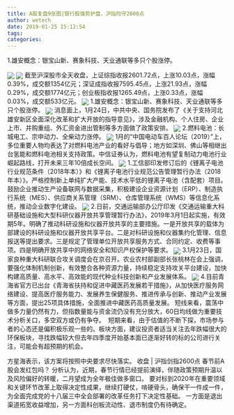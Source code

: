 ```yaml
---
title: A股复盘9张图|银行股强势护盘，沪指险守2600点
author: wetech
date: 2019-01-25 15:12:54
tags: 
categories: 
---
```

1.雄安概念：银宝山新、赛象科技、天业通联等多只个股涨停。
<!-- more -->
<img align="center" border="0" src="https://imgcdn.yicai.com/uppics/images/2019/01/204a5978b89cac5ba96e336a0dc37f91.jpg" />
<img align="center" border="0" src="https://imgcdn.yicai.com/uppics/images/2019/01/e8d2d9de8ea1e12f0610c3b0782515a3.jpg" />
截至沪深股市全天收盘，上证综指收报2601.72点，上涨10.03点，涨幅0.39%，成交额1354亿元；深证成指收报7595.45点，上涨21.93点，涨幅0.29%，成交额1774亿元；创业板指收报1265.49点，上涨0.33点，涨幅0.03%，成交额533亿元。
<img align="center" border="0" src="https://imgcdn.yicai.com/uppics/images/2019/01/8a7cf9a0ea0a5ef9d5f997d3730f15fe.jpg" />
1.雄安概念：银宝山新、赛象科技、天业通联等多只个股涨停。
<img align="center" border="0" src="https://imgcdn.yicai.com/uppics/images/2019/01/b396da31bd4093cdea8dcc24d09292ae.jpg" />
消息面上，1月24日，中共中央、国务院发布了《关于支持河北雄安新区全面深化改革和扩大开放的指导意见》，涉及金融机构、个人住房、企业上市、并购重组、外汇资金进出管制等多方面做了政策安排。
<img align="center" border="0" src="https://imgcdn.yicai.com/uppics/images/2019/01/e1a49abc3c6da5b05bd9c1181f614975.jpg" />
2.燃料电池：长城电工、宗申动力、全柴动力涨停。
<img align="center" border="0" src="https://imgcdn.yicai.com/uppics/images/2019/01/f367a6b6f6a02a220c6274a7c8aa5d6e.jpg" />
1月的“中国电动车百人论坛（2019）”上，多位重要人物均表达了对燃料电池产业的看好与倡导；地方如深圳、佛山等相继出台氢能和燃料电池相关支持政策。中信证券认为，燃料电池有望复制动力电池行业崛起路线，打开未来三年10倍成长空间。
<img align="center" border="0" src="https://imgcdn.yicai.com/uppics/images/2019/01/c410f829d6ce20c10080175d9b0e066b.jpg" />
1.工信部印发修订后的《锂离子电池行业规范条件（2018年本）》和《锂离子电池行业规范公告管理暂行办法（2018年本）》。严格控制新上单纯扩大产能、技术水平低的锂离子电池（含配套）项目。鼓励企业推动生产设备联网与数据采集，积极建设企业资源计划（ERP）、制造执行系统（MES）、供应商关系管理（SRM）、仓库管理系统（WMS）等信息化系统，推动企业数字化建设。
<img align="center" border="0" src="https://imgcdn.yicai.com/uppics/images/2019/01/3b877735221a683d86748c7fb3a4bf50.jpg" />
2.日前，交通运输部办公厅印发《交通运输重大科研基础设施和大型科研仪器开放共享管理暂行办法》，2019年3月1日起实施，有效期5年。明确了推动科研设施和仪器开放共享的主要措施。一是开放共享的载体为部建设的科研设施和仪器开放共享平台。二是对科研设施和仪器集约化管理、信息报送等提出要求。三是规定了管理单位开放共享服务方式、合同约定、收费等事项。四是明确开放共享中的网络安全和知识产权保护等要求。
<img align="center" border="0" src="https://imgcdn.yicai.com/uppics/images/2019/01/9be68a517947bb98e9a3fbba79fac253.jpg" />
3.1月23日，国家良种重大科研联合攻关调度会在京召开。农业农村部副部长张桃林在会上强调，要强化体制机制创新，有效整合各种资源力量，持续稳定支持攻关平台建设，加快构建高质量、高水平、高效能的现代种业科技创新和产业发展体系。
<img align="center" border="0" src="https://imgcdn.yicai.com/uppics/images/2019/01/80b2d219c732d4ce30f25ec6a12d92c2.jpg" />
4.目前青海省官方已出台《青海省扶持和促进中藏医药发展若干措施》，从加快医疗服务网络建设、提高医疗服务能力、发展养生保健服务、推进传承与创新、推动产业发展等方面，提出25项具体措施，全面推进中藏医药高质量发展。
短线来看，震荡中做多力量仍然有力，但指数量能与资金流仍没有充分放大，60日均线做为重要技术分析关口，多空双方或仍有争夺。 
短期来看，由于估值的不断下探，市场参与者的心态还是偏积极乐观一些的。板块方面，建议投资者适当关注去年跌幅很大的环保板块，寻找跌幅较大但去年四季度开始基本面已逐渐好转的标的公司进行关注，可能会有超预期的机会。
 
 
方星海表示，该方案将按照中央要求尽快落实。
收盘 | 沪指剑指2600点 春节前A股会发红包吗？
分析认为，近期，春节行情已经提前演绎，伴随政策预期升温以及风险偏好的转暖，二月望成为全年极佳做多窗口。
要对标到2020年在重要领域和关键环节改革上取得决定性成果，继续打硬仗，啃硬骨头，确保干一件成一件，为全面完成党的十八届三中全会部署的改革任务打下决定性基础。
一方面是退出渠道拓宽收益增加，另一方面科创板流动性、退市制度仍有待确定。
